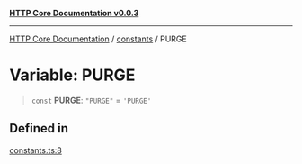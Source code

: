 [**HTTP Core Documentation v0.0.3**](../../README.md)

***

[HTTP Core Documentation](../../modules.md) / [constants](../README.md) / PURGE

# Variable: PURGE

> `const` **PURGE**: `"PURGE"` = `'PURGE'`

## Defined in

[constants.ts:8](https://github.com/stonemjs/http-core/blob/33a82b77e98ade423889148c13f25ccd40b75c8a/src/constants.ts#L8)
